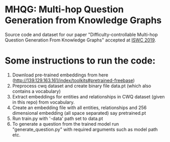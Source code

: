 # MHQG: Multi-hop Question Generation from Knowledge Graphs

Source code and dataset for our paper "Difficulty-controllable Multi-hop Question Generation From Knowledge Graphs" accepted at [ISWC 2019](https://iswc2019.semanticweb.org/).

Some instructions to run the code:
===================================
1) Download pre-trained embeddings from here (http://139.129.163.161/index/toolkits#pretrained-freebase)
2) Preprocess cwq dataset and create binary file data.pt (which also contains a vocabulary)
4) Extract embeddings for entities and relationships in CWQ dataset (given in this repo)  from vocabulary.
5) Create an embedding file with all entities, relationships and 256 dimensional embedding (all space separated) say pretrained.pt 
6) Run train.py with '-data' path set to data.pt
7) To generate a question from the trained model run "generate_question.py" with required arguments such as model path etc.



